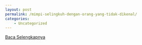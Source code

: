 ```yaml
---
layout: post
permalink: /mimpi-selingkuh-dengan-orang-yang-tidak-dikenal/
categories:
    - Uncategorized
---
```


[Baca Selengkapnya](/07)